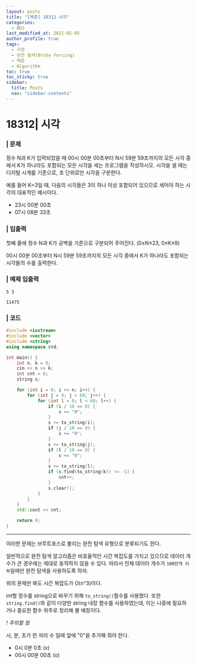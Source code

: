 ```yaml
---
layout: posts
title: "[백준] 18312 시각"
categories:
  - BOJ
last_modified_at: 2021-02-05
author_profile: true
tags:
  - 구현
  - 완전 탐색(Brute Forcing)
  - 백준
  - Algorithm
toc: true
toc_sticky: true
sidebar:
  title: Posts
  nav: "sidebar-contents"
---
```


# 18312| 시각


### | 문제
정수 N과 K가 입력되었을 때 00시 00분 00초부터 N시 59분 59초까지의 모든 시각 중에서 K가 하나라도 포함되는 모든 시각을 세는 프로그램을 작성하시오. 시각을 셀 때는 디지털 시계를 기준으로, 초 단위로만 시각을 구분한다.

예를 들어 K=3일 때, 다음의 시각들은 3이 하나 이상 포함되어 있으므로 세어야 하는 시각의 대표적인 예시이다.
  - 23시 00분 00초
  - 07시 08분 33초

### | 입출력
첫째 줄에 정수 N과 K가 공백을 기준으로 구분되어 주어진다. (0≤N≤23, 0≤K≤9)

00시 00분 00초부터 N시 59분 59초까지의 모든 시각 중에서 K가 하나라도 포함되는 시각들의 수를 출력한다.

### | 예제 입출력
```
5 3
```

```
11475
```

### | 코드
```c++
#include <iostream>
#include <vector>
#include <string>
using namespace std;

int main() {
	int n, k = 0;
	cin >> n >> k;
	int cnt = 0;
	string s;

	for (int i = 0; i <= n; i++) {
		for (int j = 0; j < 60; j++) {
			for (int l = 0; l < 60; l++) {
				if (i / 10 == 0) {
					s += "0";
				}
				s += to_string(i);
				if (j / 10 == 0) {
					s += "0";
				}
				s += to_string(j);
				if (l / 10 == 0) {
					s += "0";
				}
				s += to_string(l);
				if (s.find(to_string(k)) != -1) {
					cnt++;
				}
				s.clear();
			}
		}
	}
	std::cout << cnt;

	return 0;
}
```
-----

이러한 문제는 브루트포스로 불리는 완전 탐색 유형으로 분류되기도 한다.

일반적으로 완전 탐색 알고리즘은 비효율적인 시간 복잡도를 가지고 있으므로 데이터 개수가 큰 경우에는 제대로 동작하지 않을 수 있다. 따라서 전체 데이터 개수가 ```100만개 이하```일때만 완전 탐색을 사용하도록 하자.

위의 문제만 봐도 시간 복잡도가 O(n^3)이다.

int형 정수를 string으로 바꾸기 위해 ```to_string()```함수를 사용했다. 또한 ```string.find()```와 같이 다양한 string 내장 함수를 사용하였는데, 이는 나중에 필요하거나 중요한 함수 위주로 정리해 볼 예정이다.
<br>

*! 주의할 점*

시, 분, 초가 한 자리 수 일때 앞에 "0"을 추가해 줘야 한다.
  - 0시 0분 0초 (x)
  - 00시 00분 00초 (o)
